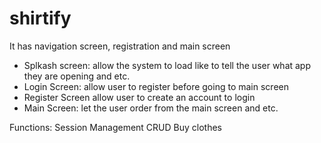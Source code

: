 # shirtify

It has navigation screen, registration and main screen

- Splkash screen: allow the system to load like to tell the user what app they are opening and etc.
- Login Screen: allow user to register before going to main screen
- Register Screen allow user to create an account to login
- Main Screen: let the user order from the main screen and etc.

Functions:
Session Management
CRUD
Buy clothes
